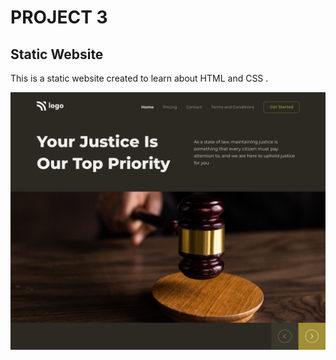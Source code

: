# PROJECT 3
## Static Website

This is a static website created to learn about HTML and CSS .

![website](/thumbnail.png)